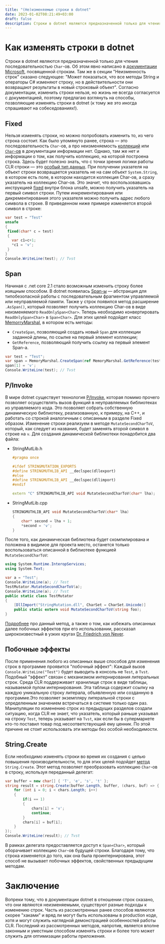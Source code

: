 ```yaml
---
title: "(Не)изменяемые строки в dotnet"
date: 2023-01-02T08:21:49+03:00
draft: false
description: Строки в dotnet являются предназначенной только для чтения последовательностью `Char`-ов. Об этом явно написано в документации Microsoft  посвященной строкам. Согласно документации, изменить строки нельзя, но жизнь не всегда согласуется с документацией, поэтому предлагаю взглянуть на способы, позволяющие изменять строки в dotnet (к тому же это иногда спрашивают на собеседованиях!).
---
```

# Как изменять строки в dotnet
Строки в dotnet являются предназначенной только для чтения последовательностью `Char`-ов. Об этом явно написано в [документации Microsoft](https://learn.microsoft.com/ru-ru/dotnet/csharp/programming-guide/strings/), посвященной строкам. Там же в секции "Неизменность строк" сказано следующее: "Может показаться, что все методы String и операторы C# изменяют строку, но в действительности они возвращают результаты в новый строковый объект". Согласно документации, изменить строки нельзя, но жизнь не всегда согласуется с документацией, поэтому предлагаю взглянуть на способы, позволяющие изменять строки в dotnet (к тому же это иногда спрашивают на собеседованиях!).
## Fixed
Нельзя изменять строки, но можно попробовать изменить то, из чего строка состоит. Как было упомянуто ранее, строка — это последовательность `Char`-ов, а про неизменяемость [коллекций](https://learn.microsoft.com/ru-ru/dotnet/standard/collections/) или [`Char`-ов](https://learn.microsoft.com/ru-ru/dotnet/csharp/language-reference/builtin-types/char) в документации информации нет. Однако, там же нет и информации о том, как получить коллекцию, на которой построена строка. Здесь будет полезно знать, что с точки зрения логики работы CLR строки — это [особый тип данных](https://mattwarren.org/2016/05/31/Strings-and-the-CLR-a-Special-Relationship/). При  получении указателя на объект строки возвращается указатель не на сам объект `System.String`, в котором есть поле, в котором находится коллекция Char-ов, а сразу указатель на коллекцию Char-ов. 
Это значит, что воспользовавшись инструкцией [fixed](https://learn.microsoft.com/ru-ru/dotnet/csharp/language-reference/statements/fixed) внутри блока unsafe, можно получить указатель на первый символ строки. Путем инкрементирования или дикрементирования этого указателя можно получить адрес любого символа в строке. В приведенном ниже примере изменяется второй символ в строке:
```csharp
var test = "Test"
unsafe
{
 fixed(char* c = test)
 {
   var c1=c+1;
   *c1 = 'v';
 }
}
Console.WriteLine(test); // Tvst

```
## Span
Начиная с .net core 2.1 стало возможным изменить  строку более изящным способом. В dotnet появилась [Span-ы](https://learn.microsoft.com/en-us/dotnet/api/system.span-1?view=net-6.0) — абстракция для типобезопасной работы с последовательным фрагментом управляемой или неуправляемой памяти.  Также у строк появился метод расширение `.AsSpan()`, который позволяет получить коллекцию Char-ов в виде неизменяемого `ReadOnlySpan<Char>`.  Теперь необходимо конвертировать `ReadOnlySpan<Char>` в `Span<Char>`. Для этих целей подойдет класс [MemorryMarshal](https://learn.microsoft.com/ru-ru/dotnet/api/system.runtime.interopservices.memorymarshal?view=net-7.0), в котором есть методы:
- `CreateSpan`, позволяющий создать новый `Span` для коллекции заданной длины, по ссылке на первый элемент коллекции;  
- `GetReference`, позволяющий получить ссылку на первый элемент Span-а.

```csharp
var test = "Test"; 
var span = MemoryMarshal.CreateSpan(ref MemoryMarshal.GetReference(test.AsSpan()), test.Length); 
span[1] = 'v'; 
Console.WriteLine(test); // Tvst
```

## P/Invoke
В мире dotnet существует технология [P/Invoke](https://learn.microsoft.com/ru-ru/dotnet/standard/native-interop/pinvoke), которая помимо прочего позволяет осуществлять вызов функций в неуправляемых библиотеках из управляемого кода. Это позволяет собрать собственную динамическую библиотеку, реализованную, к примеру, на C++, и работать со строкой аналогичным с описанным в разделе Fixed образом.
Изменение строки реализуем в методе `MutateSecondCharToV`, который, как следует из названия, будет заменять второй символ в строке на `v`. Для создания динамической библиотеки понадобится два файла:
- StringMutLib.h
	```cpp
	#pragma once

	#ifdef STRINGMUTATION_EXPORTS
	#define STRINGMUTHLIB_API __declspec(dllexport)
	#else
	#define STRINGMUTHLIB_API __declspec(dllimport)
	#endif

	extern "C" STRINGMUTHLIB_API void MutateSecondCharToV(char* lha);
	```
- StringMutLib.cpp
	```cpp 
	STRINGMUTHLIB_API void MutateSecondCharToV(char* lha)
	{
		char* second = lha + 1;
		*second = 'v';
	}
	```
После того, как динамическая библиотека будет скомпилирована и положена в видимое для проекта место, останется только воспользоваться описанной в библиотеке функцией `MutateSecondCharToV`:
```csharp
using System.Runtime.InteropServices;
using System.Text;

var a = "Test";
Console.WriteLine(a); // Test
TestMutator.MutateSecondCharToV(a);
Console.WriteLine(a); // Tvst
public static class TestMutator
{
    [DllImport("StringMutation.dll", CharSet = CharSet.Unicode)]
    public static extern void MutateSecondCharToV(string foo);
}
```

[Подробнее](https://fornever.me/ru/posts/2017-09-20-clr-string-marshalling.html) про данный метод, а также о том, как избежать описанных далее побочных эффектов при его использовании, рассказал широкоизвестный в узких кругах [Dr. Friedrich von Never](https://fornever.me/ru/).
## Побочные эффекты 
После применения любого из описанных выше способов для изменения строк в программе проявится "побочный эффект": Каждый вызов `Console.WriteLine("Test")` будет выводить в консоль не `Test`, а `Tvst`. Подобный "эффект"  связан с механизмом интернирования литеральных строк. 
Среда CLR поддерживает хранилище строк в виде таблицы, называемой пулом интернирования. Эта таблица содержит ссылку на каждую уникальную строку литерала, объявленную или созданную в программе.Это позволяет экземпляру литеральной строки с определенным значением встречаться в системе только один раз. Манипуляции по изменению строк из предыдущих разделов создали ситуацию, когда CLR не знает, что указатель, который раньше указывал на строку `Test`, теперь указывает на `Tvst`, как если бы в супермаркете кто-то поставил товар под несоответствующий ему ценник. По этой причине не стоит использовать эти методы без особой необходимости.
## String.Create
Если необходимо изменять строки во время их создания с целью повышения производительности, то для этих целей подойдет [метод](https://learn.microsoft.com/ru-RU/dotnet/api/system.string.create?view=net-7.0#system-string-create-1(system-int32-0-system-buffers-spanaction((system-char-0)))) `String.Create`. Этот метод позволяет преобразовать коллекцию `Char`-ов в строку, используя переданный делегат:

```csharp
var buffer = new char[] { 'T', 'e', 's', 't' };
string result = string.Create(buffer.Length, buffer, (chars, buf) => {
    for (int i = 0; i < chars.Length; i++)
    {
        if(i == 1)
        {
            chars[i] = 'v';
            continue;
        }
        chars[i] = buf[i];
    }
});
Console.WriteLine(result); // Tvst
```


В рамках делегата предоставляется доступ к `Span<Char>`, который оборачивает коллекцию `Char`-ов будущей строки. Благодаря тому, что строка изменяется до того, как она была проинтернирована, этот способ не вызывает побочных эффектов, свойственных предыдущим методам.
# Заключение
Вопреки тому, что в документации dotnet в отношении строк сказано, что они являются неизменяемыми, существуют разные подходы к изменению строк. Часть из рассмотренных ранее способов являются скорее "хаками" и вряд ли могут быть использованы в production коде, хотя и могут служить наглядной демонстрацией особенностей работы CLR. Последний из рассмотренных методов, напротив, является вполне законным и уместным способом изменять строки и более того может служить для оптимизации работы приложения. 